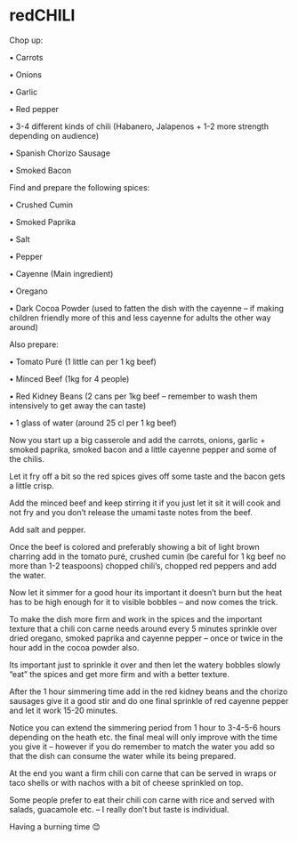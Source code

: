 # redCHILI

Chop up:

• Carrots

• Onions

• Garlic

• Red pepper

• 3-4 different kinds of chili (Habanero, Jalapenos + 1-2 more strength depending on audience)

• Spanish Chorizo Sausage

• Smoked Bacon


Find and prepare the following spices:

• Crushed Cumin

• Smoked Paprika

• Salt

• Pepper

• Cayenne (Main ingredient)

• Oregano

• Dark Cocoa Powder (used to fatten the dish with the cayenne – if making children friendly more of this and less cayenne for adults the other way around)


Also prepare:

• Tomato Puré (1 little can per 1 kg beef)

• Minced Beef (1kg for 4 people)

• Red Kidney Beans (2 cans per 1kg beef – remember to wash them intensively to get away the can taste)

• 1 glass of water (around 25 cl per 1 kg beef)


Now you start up a big casserole and add the carrots, onions, garlic + smoked paprika, smoked bacon and a little cayenne pepper and some of the chilis.


Let it fry off a bit so the red spices gives off some taste and the bacon gets a little crisp.


Add the minced beef and keep stirring it if you just let it sit it will cook and not fry and you don’t release the umami taste notes from the beef.


Add salt and pepper.


Once the beef is colored and preferably showing a bit of light brown charring add in the tomato puré, crushed cumin (be careful for 1 kg beef no more than 1-2 teaspoons) chopped chili’s, chopped red peppers and add the water.


Now let it simmer for a good hour its important it doesn’t burn but the heat has to be high enough for it to visible bobbles – and now comes the trick.


To make the dish more firm and work in the spices and the important texture that a chili con carne needs around every 5 minutes sprinkle over dried oregano, smoked paprika and cayenne pepper – once or twice in the hour add in the cocoa powder also. 


Its important just to sprinkle it over and then let the watery bobbles slowly “eat” the spices and get more firm and with a better texture.


After the 1 hour simmering time add in the red kidney beans and the chorizo sausages give it a good stir and do one final sprinkle of red cayenne pepper and let it work 15-20 minutes.


Notice you can extend the simmering period from 1 hour to 3-4-5-6 hours depending on the heath etc. the final meal will only improve with the time you give it – however if you do remember to match the water you add so that the dish can consume the water while its being prepared.


At the end you want a firm chili con carne that can be served in wraps or taco shells or with nachos with a bit of cheese sprinkled on top.


Some people prefer to eat their chili con carne with rice and served with salads, guacamole etc. – I really don’t but taste is individual. 


Having a burning time 😊
